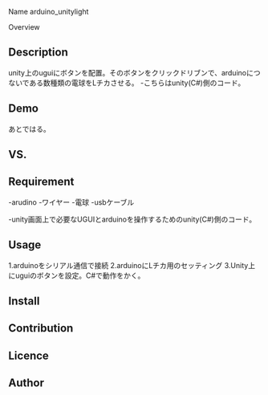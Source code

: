 Name
arduino_unitylight  

Overview

## Description  
unity上のuguiにボタンを配置。そのボタンをクリックドリブンで、arduinoにつないである数種類の電球をLチカさせる。
-こちらはunity(C#)側のコード。

## Demo
あとではる。

## VS. 

## Requirement
-arudino
-ワイヤー
-電球
-usbケーブル

-unity画面上で必要なUGUIとarduinoを操作するためのunity(C#)側のコード。

## Usage
1.arduinoをシリアル通信で接続
2.arduinoにLチカ用のセッティング
3.Unity上にuguiのボタンを設定。C#で動作をかく。

## Install

## Contribution

## Licence


## Author
